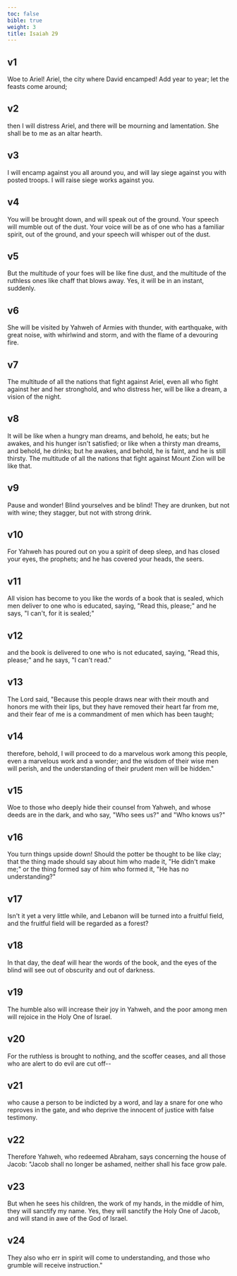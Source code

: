 ```yaml
---
toc: false
bible: true
weight: 3
title: Isaiah 29
---
```




## v1 
Woe to Ariel! Ariel, the city where David encamped! Add year to year; let the feasts come around; 

## v2 
then I will distress Ariel, and there will be mourning and lamentation. She shall be to me as an altar hearth. 

## v3 
I will encamp against you all around you, and will lay siege against you with posted troops. I will raise siege works against you. 

## v4 
You will be brought down, and will speak out of the ground. Your speech will mumble out of the dust. Your voice will be as of one who has a familiar spirit, out of the ground, and your speech will whisper out of the dust. 

## v5 
But the multitude of your foes will be like fine dust, and the multitude of the ruthless ones like chaff that blows away. Yes, it will be in an instant, suddenly. 

## v6 
She will be visited by Yahweh of Armies with thunder, with earthquake, with great noise, with whirlwind and storm, and with the flame of a devouring fire. 

## v7 
The multitude of all the nations that fight against Ariel, even all who fight against her and her stronghold, and who distress her, will be like a dream, a vision of the night. 

## v8 
It will be like when a hungry man dreams, and behold, he eats; but he awakes, and his hunger isn't satisfied; or like when a thirsty man dreams, and behold, he drinks; but he awakes, and behold, he is faint, and he is still thirsty. The multitude of all the nations that fight against Mount Zion will be like that. 

## v9 
Pause and wonder! Blind yourselves and be blind! They are drunken, but not with wine; they stagger, but not with strong drink. 

## v10 
For Yahweh has poured out on you a spirit of deep sleep, and has closed your eyes, the prophets; and he has covered your heads, the seers. 

## v11 
All vision has become to you like the words of a book that is sealed, which men deliver to one who is educated, saying, "Read this, please;" and he says, "I can't, for it is sealed;" 

## v12 
and the book is delivered to one who is not educated, saying, "Read this, please;" and he says, "I can't read." 

## v13 
The Lord said, "Because this people draws near with their mouth and honors me with their lips, but they have removed their heart far from me, and their fear of me is a commandment of men which has been taught; 

## v14 
therefore, behold, I will proceed to do a marvelous work among this people, even a marvelous work and a wonder; and the wisdom of their wise men will perish, and the understanding of their prudent men will be hidden." 

## v15 
Woe to those who deeply hide their counsel from Yahweh, and whose deeds are in the dark, and who say, "Who sees us?" and "Who knows us?" 

## v16 
You turn things upside down! Should the potter be thought to be like clay; that the thing made should say about him who made it, "He didn't make me;" or the thing formed say of him who formed it, "He has no understanding?" 

## v17 
Isn't it yet a very little while, and Lebanon will be turned into a fruitful field, and the fruitful field will be regarded as a forest? 

## v18 
In that day, the deaf will hear the words of the book, and the eyes of the blind will see out of obscurity and out of darkness. 

## v19 
The humble also will increase their joy in Yahweh, and the poor among men will rejoice in the Holy One of Israel. 

## v20 
For the ruthless is brought to nothing, and the scoffer ceases, and all those who are alert to do evil are cut off-- 

## v21 
who cause a person to be indicted by a word, and lay a snare for one who reproves in the gate, and who deprive the innocent of justice with false testimony. 

## v22 
Therefore Yahweh, who redeemed Abraham, says concerning the house of Jacob: "Jacob shall no longer be ashamed, neither shall his face grow pale. 

## v23 
But when he sees his children, the work of my hands, in the middle of him, they will sanctify my name. Yes, they will sanctify the Holy One of Jacob, and will stand in awe of the God of Israel. 

## v24 
They also who err in spirit will come to understanding, and those who grumble will receive instruction."
